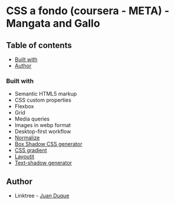 # CSS a fondo (coursera - META) - Mangata and Gallo

## Table of contents

- [Built with](#built-with)
- [Author](#author)

### Built with

- Semantic HTML5 markup
- CSS custom properties
- Flexbox
- Grid
- Media queries
- Images in webp format
- Desktop-first workflow
- [Normalize](https://necolas.github.io/normalize.css/)
- [Box Shadow CSS generator](https://cssgenerator.org/box-shadow-css-generator.html)
- [CSS gradient](https://cssgradient.io/)
- [Layoutit](https://grid.layoutit.com/)
- [Text-shadow generator](https://html-css-js.com/css/generator/text-shadow/)

## Author

- Linktree - [Juan Duque](https://linktr.ee/Boudgnosis)
